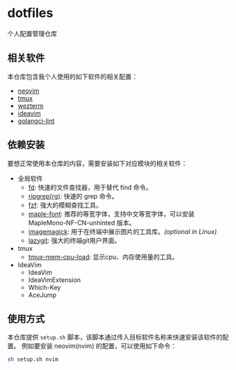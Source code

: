 # dotfiles

个人配置管理仓库

## 相关软件

本仓库包含我个人使用的如下软件的相关配置：

- [neovim](https://github.com/neovim/neovim)
- [tmux](https://github.com/tmux/tmux)
- [wezterm](https://github.com/wez/wezterm)
- [ideavim](https://github.com/JetBrains/ideavim)
- [golangci-lint](https://github.com/golangci/golangci-lint)

## 依赖安装

要想正常使用本仓库的内容，需要安装如下对应模块的相关软件：

- 全局软件
  - [fd](https://github.com/sharkdp/fd): 快速的文件查找器，用于替代 find 命令。
  - [ripgrep(rg)](https://github.com/BurntSushi/ripgrep): 快速的 grep 命令。
  - [fzf](https://github.com/junegunn/fzf): 强大的模糊查找工具。
  - [maple-font](https://github.com/subframe7536/maple-font): 推荐的等宽字体，支持中文等宽字体，可以安装 MapleMono-NF-CN-unhinted 版本。
  - [imagemagick](https://imagemagick.org/index.php): 用于在终端中展示图片的工具库。_(optional in Linux)_
  - [lazygit](https://github.com/jesseduffield/lazygit): 强大的终端git用户界面。
- tmux
  - [tmux-mem-cpu-load](https://github.com/thewtex/tmux-mem-cpu-load): 显示cpu、内存使用量的工具。
- IdeaVim
  - IdeaVim
  - IdeaVimExtension
  - Which-Key
  - AceJump

## 使用方式

本仓库提供 `setup.sh` 脚本，该脚本通过传入目标软件名称来快速安装该软件的配置。
例如要安装 neovim(nvim) 的配置，可以使用如下命令：

```bash
sh setup.sh nvim
```

